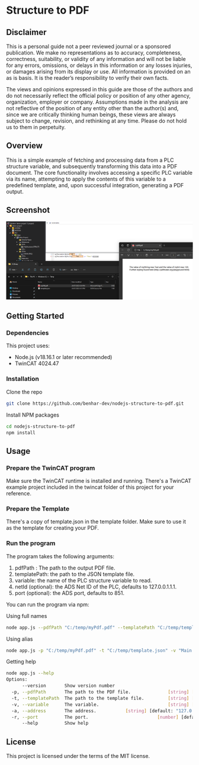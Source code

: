 # Structure to PDF

## Disclaimer

This is a personal guide not a peer reviewed journal or a sponsored publication. We make
no representations as to accuracy, completeness, correctness, suitability, or validity of any
information and will not be liable for any errors, omissions, or delays in this information or any
losses injuries, or damages arising from its display or use. All information is provided on an as
is basis. It is the reader’s responsibility to verify their own facts.

The views and opinions expressed in this guide are those of the authors and do not
necessarily reflect the official policy or position of any other agency, organization, employer or
company. Assumptions made in the analysis are not reflective of the position of any entity
other than the author(s) and, since we are critically thinking human beings, these views are
always subject to change, revision, and rethinking at any time. Please do not hold us to them
in perpetuity.

## Overview

This is a simple example of fetching and processing data from a PLC structure variable, and subsequently transforming this data into a PDF document. The core functionality involves accessing a specific PLC variable via its name, attempting to apply the contents of this variable to a predefined template, and, upon successful integration, generating a PDF output.

## Screenshot

![image](./docs/images/Screenshot.png)

## Getting Started

### Dependencies

This project uses:

* Node.js (v18.16.1 or later recommended)
* TwinCAT 4024.47

### Installation

Clone the repo

```bash
git clone https://github.com/benhar-dev/nodejs-structure-to-pdf.git
```

Install NPM packages
```bash
cd nodejs-structure-to-pdf
npm install
```
## Usage

### Prepare the TwinCAT program
Make sure the TwinCAT runtime is installed and running. There's a TwinCAT example project included in the twincat folder of this project for your reference.

### Prepare the Template
There's a copy of template.json in the template folder. Make sure to use it as the template for creating your PDF.

### Run the program
The program takes the following arguments:

1. pdfPath : The path to the output PDF file.
2. templatePath: the path to the JSON template file.
3. variable: the name of the PLC structure variable to read.
4. netId (optional): the ADS Net ID of the PLC, defaults to 127.0.0.1.1.1.
5. port (optional): the ADS port, defaults to 851.

You can run the program via npm:

Using full names
```bash
node app.js --pdfPath "C:/temp/myPdf.pdf" --templatePath "C:/temp/template.json" --variable "Main.myVariable" --address "127.0.0.1.1.1" --port 851
```
Using alias

```bash
node app.js -p "C:/temp/myPdf.pdf" -t "C:/temp/template.json" -v "Main.myVariable" -a "127.0.0.1.1.1" -r 851
```

Getting help
```bash
node app.js --help
Options:
      --version       Show version number                              [boolean]
  -p, --pdfPath       The path to the PDF file.              [string] [required]
  -t, --templatePath  The path to the template file.         [string] [required]
  -v, --variable      The variable.                          [string] [required]
  -a, --address       The address.           [string] [default: "127.0.0.1.1.1"]
  -r, --port          The port.                          [number] [default: 851]
      --help          Show help                                        [boolean]
```
## License
This project is licensed under the terms of the MIT license.
